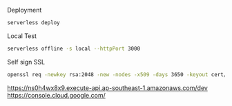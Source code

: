 Deployment
```bash
serverless deploy
```

Local Test
```bash
serverless offline -s local --httpPort 3000
```

Self sign SSL
```bash
openssl req -newkey rsa:2048 -new -nodes -x509 -days 3650 -keyout cert/key.pem -out cert/cert.pem
```

https://ns0h4wx8x9.execute-api.ap-southeast-1.amazonaws.com/dev
https://console.cloud.google.com/
